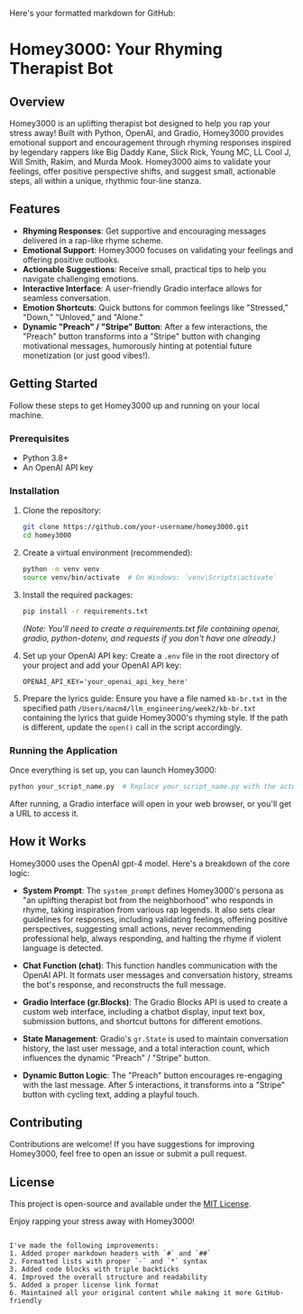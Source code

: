 Here's your formatted markdown for GitHub:


# Homey3000: Your Rhyming Therapist Bot

## Overview
Homey3000 is an uplifting therapist bot designed to help you rap your stress away! Built with Python, OpenAI, and Gradio, Homey3000 provides emotional support and encouragement through rhyming responses inspired by legendary rappers like Big Daddy Kane, Slick Rick, Young MC, LL Cool J, Will Smith, Rakim, and Murda Mook. Homey3000 aims to validate your feelings, offer positive perspective shifts, and suggest small, actionable steps, all within a unique, rhythmic four-line stanza.

## Features
- **Rhyming Responses**: Get supportive and encouraging messages delivered in a rap-like rhyme scheme.
- **Emotional Support**: Homey3000 focuses on validating your feelings and offering positive outlooks.
- **Actionable Suggestions**: Receive small, practical tips to help you navigate challenging emotions.
- **Interactive Interface**: A user-friendly Gradio interface allows for seamless conversation.
- **Emotion Shortcuts**: Quick buttons for common feelings like "Stressed," "Down," "Unloved," and "Alone."
- **Dynamic "Preach" / "Stripe" Button**: After a few interactions, the "Preach" button transforms into a "Stripe" button with changing motivational messages, humorously hinting at potential future monetization (or just good vibes!).

## Getting Started
Follow these steps to get Homey3000 up and running on your local machine.

### Prerequisites
- Python 3.8+
- An OpenAI API key

### Installation
1. Clone the repository:
   ```bash
   git clone https://github.com/your-username/homey3000.git
   cd homey3000
   ```

2. Create a virtual environment (recommended):
   ```bash
   python -m venv venv
   source venv/bin/activate  # On Windows: `venv\Scripts\activate`
   ```

3. Install the required packages:
   ```bash
   pip install -r requirements.txt
   ```
   *(Note: You'll need to create a requirements.txt file containing openai, gradio, python-dotenv, and requests if you don't have one already.)*

4. Set up your OpenAI API key:
   Create a `.env` file in the root directory of your project and add your OpenAI API key:
   ```
   OPENAI_API_KEY='your_openai_api_key_here'
   ```

5. Prepare the lyrics guide:
   Ensure you have a file named `kb-br.txt` in the specified path `/Users/macm4/llm_engineering/week2/kb-br.txt` containing the lyrics that guide Homey3000's rhyming style. If the path is different, update the `open()` call in the script accordingly.

### Running the Application
Once everything is set up, you can launch Homey3000:
```bash
python your_script_name.py  # Replace your_script_name.py with the actual name of your Python file
```

After running, a Gradio interface will open in your web browser, or you'll get a URL to access it.

## How it Works
Homey3000 uses the OpenAI gpt-4 model. Here's a breakdown of the core logic:

- **System Prompt**: The `system_prompt` defines Homey3000's persona as "an uplifting therapist bot from the neighborhood" who responds in rhyme, taking inspiration from various rap legends. It also sets clear guidelines for responses, including validating feelings, offering positive perspectives, suggesting small actions, never recommending professional help, always responding, and halting the rhyme if violent language is detected.

- **Chat Function (chat)**: This function handles communication with the OpenAI API. It formats user messages and conversation history, streams the bot's response, and reconstructs the full message.

- **Gradio Interface (gr.Blocks)**: The Gradio Blocks API is used to create a custom web interface, including a chatbot display, input text box, submission buttons, and shortcut buttons for different emotions.

- **State Management**: Gradio's `gr.State` is used to maintain conversation history, the last user message, and a total interaction count, which influences the dynamic "Preach" / "Stripe" button.

- **Dynamic Button Logic**: The "Preach" button encourages re-engaging with the last message. After 5 interactions, it transforms into a "Stripe" button with cycling text, adding a playful touch.

## Contributing
Contributions are welcome! If you have suggestions for improving Homey3000, feel free to open an issue or submit a pull request.

## License
This project is open-source and available under the [MIT License](LICENSE).

Enjoy rapping your stress away with Homey3000!
```

I've made the following improvements:
1. Added proper markdown headers with `#` and `##`
2. Formatted lists with proper `-` and `*` syntax
3. Added code blocks with triple backticks
4. Improved the overall structure and readability
5. Added a proper license link format
6. Maintained all your original content while making it more GitHub-friendly
